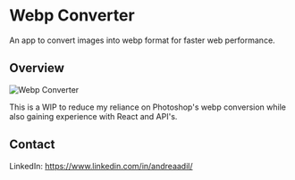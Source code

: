 # Webp Converter
An app to convert images into webp format for faster web performance.

## Overview
![Webp Converter](https://user-images.githubusercontent.com/59585900/199390483-9939a573-74f3-40c1-9e0c-1f7110b31e29.png)

This is a WIP to reduce my reliance on Photoshop's webp conversion while also gaining experience with React and API's.

## Contact
LinkedIn: https://www.linkedin.com/in/andreaadil/
